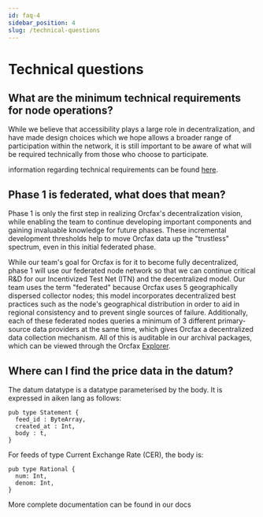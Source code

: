```yaml
---
id: faq-4
sidebar_position: 4
slug: /technical-questions
---
```


# Technical questions

## What are the minimum technical requirements for node operations?

While we believe that accessibility plays a large role in decentralization, and
have made design choices which we hope allows a broader range of participation
within the network, it is still important to be aware of what will be required
technically from those who choose to participate.

information regarding technical requirements can be found [here](itn-overview#technical-requirements).

## Phase 1 is federated, what does that mean?

Phase 1 is only the first step in realizing Orcfax's decentralization vision,
while enabling the team to continue developing important components and gaining
invaluable knowledge for future phases. These incremental development
thresholds help to move Orcfax data up the "trustless" spectrum, even in this
initial federated phase.

While our team's goal for Orcfax is for it to become fully decentralized, phase
1 will use our federated node network so that we can continue critical R&D for
our Incentivized Test Net (ITN) and the decentralized model. Our team
uses the term "federated" because Orcfax uses 5 geographically dispersed
collector nodes; this model incorporates decentralized best practices such as
the node's geographical distribution in order to aid in regional consistency
and to prevent single sources of failure. Additionally, each of these
federated nodes queries a minimum of 3 different primary-source data providers
at the same time, which gives Orcfax a decentralized data collection mechanism.
All of this is auditable in our archival packages, which can be viewed through
the Orcfax [Explorer][explorer-1].

[explorer-1]: https://explorer.orcfax.io/

## Where can I find the price data in the datum?

The datum datatype is a datatype parameterised by the body. It is expressed in
aiken lang as follows:

```aiken
pub type Statement {
  feed_id : ByteArray,
  created_at : Int,
  body : t,
}
```

For feeds of type Current Exchange Rate (CER), the body is:

```aiken
pub type Rational {
  num: Int,
  denom: Int,
}
```

More complete documentation can be found in our docs
